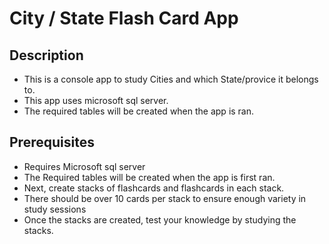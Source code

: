 # City / State Flash Card App
## Description
- This is a console app to study Cities and which State/provice it belongs to.
- This app uses microsoft sql server. 
- The required tables will be created when the app is ran.

## Prerequisites
- Requires Microsoft sql server
- The Required tables will be created when the app is first ran.
- Next, create stacks of flashcards and flashcards in each stack.
- There should be over 10 cards per stack to ensure enough variety in study sessions
- Once the stacks are created, test your knowledge by studying the stacks.
